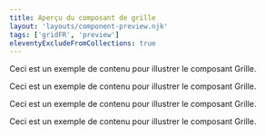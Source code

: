 ```yaml
---
title: Aperçu du composant de grille
layout: 'layouts/component-preview.njk'
tags: ['gridFR', 'preview']
eleventyExcludeFromCollections: true
---
```


<gcds-grid tag="article" columns-desktop="1fr 1fr 1fr 1fr" columns-tablet="1fr 1fr" columns="1fr">
  <p>Ceci est un exemple de contenu pour illustrer le composant Grille.</p>
  <p>Ceci est un exemple de contenu pour illustrer le composant Grille.</p>
  <p>Ceci est un exemple de contenu pour illustrer le composant Grille.</p>
  <p>Ceci est un exemple de contenu pour illustrer le composant Grille.</p>
</gcds-grid>
